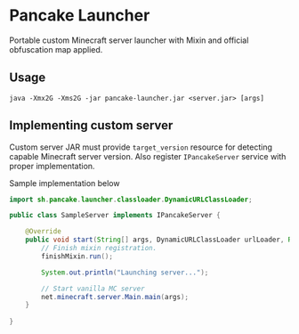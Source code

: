 # Pancake Launcher
Portable custom Minecraft server launcher with Mixin and official obfuscation map applied.

## Usage
`java -Xmx2G -Xms2G -jar pancake-launcher.jar <server.jar> [args]`

## Implementing custom server
Custom server JAR must provide `target_version` resource for detecting capable Minecraft server version. Also register `IPancakeServer` service with proper implementation.

Sample implementation below
```java
import sh.pancake.launcher.classloader.DynamicURLClassLoader;

public class SampleServer implements IPancakeServer {

    @Override
    public void start(String[] args, DynamicURLClassLoader urlLoader, Runnable finishMixin) {
        // Finish mixin registration.
        finishMixin.run();

        System.out.println("Launching server...");

        // Start vanilla MC server
        net.minecraft.server.Main.main(args);
    }
    
}
```